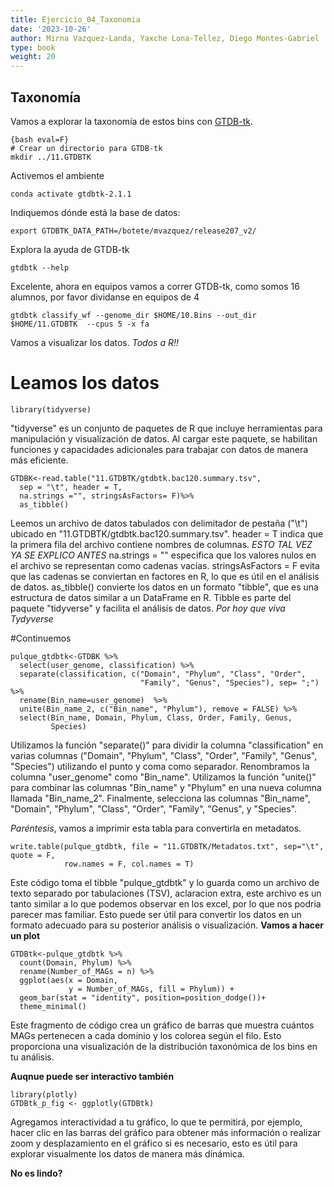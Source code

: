 ```yaml
---
title: Ejercicio_04_Taxonomia
date: '2023-10-26'
author: Mirna Vazquez-Landa, Yaxche Lona-Tellez, Diego Montes-Gabriel
type: book
weight: 20
---
```


## Taxonomía

Vamos a explorar la taxonomía de estos bins con [GTDB-tk](https://github.com/Ecogenomics/GTDBTk).

```
{bash eval=F}
# Crear un directorio para GTDB-tk
mkdir ../11.GTDBTK
```
Activemos el ambiente

```{bash  eval=F}
conda activate gtdbtk-2.1.1
```

Indiquemos dónde está la base de datos:

```{bash  eval=F}
export GTDBTK_DATA_PATH=/botete/mvazquez/release207_v2/
```

Explora la ayuda de GTDB-tk

```
gtdbtk --help
```

Excelente, ahora en equipos vamos a correr GTDB-tk, como somos 16 alumnos, por favor dividanse en equipos de 4

```{bash, eval=FALSE}
gtdbtk classify_wf --genome_dir $HOME/10.Bins --out_dir $HOME/11.GTDBTK  --cpus 5 -x fa 
```

Vamos a visualizar los datos. *Todos a R!!*

# Leamos los datos

```{r, eval=FALSE}
library(tidyverse)
```
"tidyverse" es un conjunto de paquetes de R que incluye herramientas para manipulación y visualización de datos. Al cargar este paquete, se habilitan funciones y capacidades adicionales para trabajar con datos de manera más eficiente.
```{r, eval=FALSE}
GTDBK<-read.table("11.GTDBTK/gtdbtk.bac120.summary.tsv", 
  sep = "\t", header = T, 
  na.strings ="", stringsAsFactors= F)%>%
  as_tibble()
```
Leemos un archivo de datos tabulados con delimitador de pestaña ("\t") ubicado en "11.GTDBTK/gtdbtk.bac120.summary.tsv".
header = T indica que la primera fila del archivo contiene nombres de columnas. *ESTO TAL VEZ YA SE EXPLICO ANTES*
na.strings = "" especifica que los valores nulos en el archivo se representan como cadenas vacías.
stringsAsFactors = F evita que las cadenas se conviertan en factores en R, lo que es útil en el análisis de datos.
as_tibble() convierte los datos en un formato "tibble", que es una estructura de datos similar a un DataFrame en R. Tibble es parte del paquete "tidyverse" y facilita el análisis de datos. *Por hoy que viva Tydyverse*

#Continuemos

```{r, eval=FALSE}
pulque_gtdbtk<-GTDBK %>%
  select(user_genome, classification) %>%
  separate(classification, c("Domain", "Phylum", "Class", "Order",
                             "Family", "Genus", "Species"), sep= ";") %>%
  rename(Bin_name=user_genome)  %>%
  unite(Bin_name_2, c("Bin_name", "Phylum"), remove = FALSE) %>%
  select(Bin_name, Domain, Phylum, Class, Order, Family, Genus, 
         Species)
```
Utilizamos la función "separate()" para dividir la columna "classification" en varias columnas ("Domain", "Phylum", "Class", "Order", "Family", "Genus", "Species") utilizando el punto y coma como separador.
Renombramos la columna "user_genome" como "Bin_name".
Utilizamos la función "unite()" para combinar las columnas "Bin_name" y "Phylum" en una nueva columna llamada "Bin_name_2".
Finalmente, selecciona las columnas "Bin_name", "Domain", "Phylum", "Class", "Order", "Family", "Genus", y "Species".

*Paréntesis*, vamos a imprimir esta tabla para convertirla en metadatos.

```{r eval=FALSE}
write.table(pulque_gtdbtk, file = "11.GTDBTK/Metadatos.txt", sep="\t", quote = F,
            row.names = F, col.names = T)
```
Este código toma el tibble "pulque_gtdbtk" y lo guarda como un archivo de texto separado por tabulaciones (TSV), aclaracion extra, este archivo es un tanto similar a lo que podemos observar en los excel, por lo que nos podria parecer mas familiar. Esto puede ser útil para convertir los datos en un formato adecuado para su posterior análisis o visualización.
**Vamos a hacer un plot**

```{r, eval=FALSE}
GTDBtk<-pulque_gtdbtk %>%
  count(Domain, Phylum) %>%
  rename(Number_of_MAGs = n) %>%
  ggplot(aes(x = Domain, 
             y = Number_of_MAGs, fill = Phylum)) + 
  geom_bar(stat = "identity", position=position_dodge())+
  theme_minimal()
```
Este fragmento de código crea un gráfico de barras que muestra cuántos MAGs pertenecen a cada dominio y los colorea según el filo. Esto proporciona una visualización de la distribución taxonómica de los bins en tu análisis.

**Auqnue puede ser interactivo también**

```{r, eval=FALSE}
library(plotly)
GTDBtk_p_fig <- ggplotly(GTDBtk)
```
Agregamos interactividad a tu gráfico, lo que te permitirá, por ejemplo, hacer clic en las barras del gráfico para obtener más información o realizar zoom y desplazamiento en el gráfico si es necesario, esto es útil para explorar visualmente los datos de manera más dinámica.

**No es lindo?**
